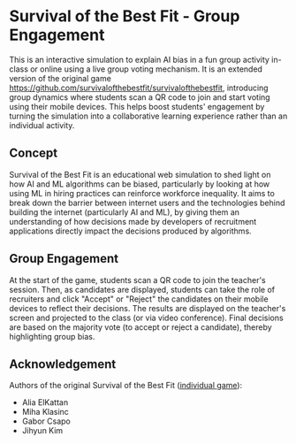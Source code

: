 # Survival of the Best Fit - Group Engagement

This is an interactive simulation to explain AI bias in a fun group activity in-class or online using a live group voting mechanism.
It is an extended version of the original game https://github.com/survivalofthebestfit/survivalofthebestfit, introducing group dynamics where students scan a QR code to join and start voting using their mobile devices.
This helps boost students' engagement by turning the simulation into a collaborative learning experience rather than an individual activity.

## Concept
Survival of the Best Fit is an educational web simulation to shed light on how AI and ML algorithms can be biased, particularly by looking at how using ML in hiring practices can reinforce workforce inequality. It aims to break down the barrier between internet users and the technologies behind building the internet (particularly AI and ML), by giving them an understanding of how decisions made by developers of recruitment applications directly impact the decisions produced by algorithms.

## Group Engagement
At the start of the game, students scan a QR code to join the teacher's session. Then, as candidates are displayed, students can take the role of recruiters and click "Accept" or "Reject" the candidates on their mobile devices to reflect their decisions. The results are displayed on the teacher's screen and projected to the class (or via video conference). Final decisions are based on the majority vote (to accept or reject a candidate), thereby highlighting group bias.

## Acknowledgement
Authors of the original Survival of the Best Fit ([individual game](https://github.com/survivalofthebestfit/survivalofthebestfit)):
* Alia ElKattan
* Miha Klasinc
* Gabor Csapo
* Jihyun Kim
